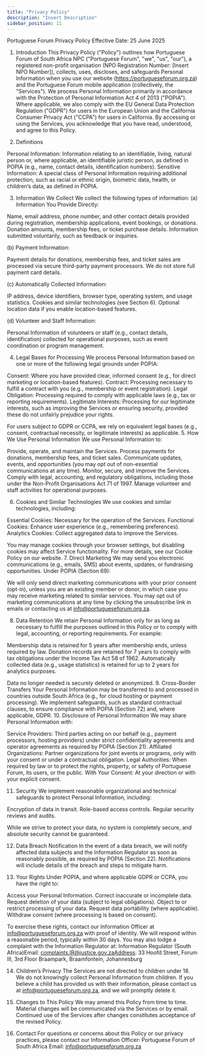 ```yaml
---
title: "Privacy Policy"
description: "Insert Description"
sidebar_position: 11
---
```


Portuguese Forum Privacy Policy
Effective Date: 25 June 2025

1. Introduction
This Privacy Policy ("Policy") outlines how Portuguese Forum of South Africa NPC ("Portuguese Forum", "we", "us", "our"), a registered non-profit organisation (NPO Registration Number: [Insert NPO Number]), collects, uses, discloses, and safeguards Personal Information when you use our website (https://portugueseforum.org.za) and the Portuguese Forum mobile application (collectively, the "Services").
We process Personal Information primarily in accordance with the Protection of Personal Information Act 4 of 2013 ("POPIA"). Where applicable, we also comply with the EU General Data Protection Regulation ("GDPR") for users in the European Union and the California Consumer Privacy Act ("CCPA") for users in California. By accessing or using the Services, you acknowledge that you have read, understood, and agree to this Policy.

2. Definitions

Personal Information: Information relating to an identifiable, living, natural person or, where applicable, an identifiable juristic person, as defined in POPIA (e.g., name, contact details, identification numbers).
Sensitive Information: A special class of Personal Information requiring additional protection, such as racial or ethnic origin, biometric data, health, or children’s data, as defined in POPIA.

3. Information We Collect
We collect the following types of information:
(a) Information You Provide Directly:

Name, email address, phone number, and other contact details provided during registration, membership applications, event bookings, or donations.
Donation amounts, membership fees, or ticket purchase details.
Information submitted voluntarily, such as feedback or inquiries.

(b) Payment Information:

Payment details for donations, membership fees, and ticket sales are processed via secure third-party payment processors. We do not store full payment card details.

(c) Automatically Collected Information:

IP address, device identifiers, browser type, operating system, and usage statistics.
Cookies and similar technologies (see Section 6).
Optional location data if you enable location-based features.

(d) Volunteer and Staff Information:

Personal Information of volunteers or staff (e.g., contact details, identification) collected for operational purposes, such as event coordination or program management.

4. Legal Bases for Processing
We process Personal Information based on one or more of the following legal grounds under POPIA:

Consent: Where you have provided clear, informed consent (e.g., for direct marketing or location-based features).
Contract: Processing necessary to fulfill a contract with you (e.g., membership or event registration).
Legal Obligation: Processing required to comply with applicable laws (e.g., tax or reporting requirements).
Legitimate Interests: Processing for our legitimate interests, such as improving the Services or ensuring security, provided these do not unfairly prejudice your rights.

For users subject to GDPR or CCPA, we rely on equivalent legal bases (e.g., consent, contractual necessity, or legitimate interests) as applicable.
5. How We Use Personal Information
We use Personal Information to:

Provide, operate, and maintain the Services.
Process payments for donations, membership fees, and ticket sales.
Communicate updates, events, and opportunities (you may opt out of non-essential communications at any time).
Monitor, secure, and improve the Services.
Comply with legal, accounting, and regulatory obligations, including those under the Non-Profit Organisations Act 71 of 1997.
Manage volunteer and staff activities for operational purposes.

6. Cookies and Similar Technologies
We use cookies and similar technologies, including:

Essential Cookies: Necessary for the operation of the Services.
Functional Cookies: Enhance user experience (e.g., remembering preferences).
Analytics Cookies: Collect aggregated data to improve the Services.

You may manage cookies through your browser settings, but disabling cookies may affect Service functionality. For more details, see our Cookie Policy on our website.
7. Direct Marketing
We may send you electronic communications (e.g., emails, SMS) about events, updates, or fundraising opportunities. Under POPIA (Section 69):

We will only send direct marketing communications with your prior consent (opt-in), unless you are an existing member or donor, in which case you may receive marketing related to similar services.
You may opt out of marketing communications at any time by clicking the unsubscribe link in emails or contacting us at info@portugueseforum.org.za.

8. Data Retention
We retain Personal Information only for as long as necessary to fulfill the purposes outlined in this Policy or to comply with legal, accounting, or reporting requirements. For example:

Membership data is retained for 5 years after membership ends, unless required by law.
Donation records are retained for 7 years to comply with tax obligations under the Income Tax Act 58 of 1962.
Automatically collected data (e.g., usage statistics) is retained for up to 2 years for analytics purposes.

Data no longer needed is securely deleted or anonymized.
9. Cross-Border Transfers
Your Personal Information may be transferred to and processed in countries outside South Africa (e.g., for cloud hosting or payment processing). We implement safeguards, such as standard contractual clauses, to ensure compliance with POPIA (Section 72) and, where applicable, GDPR.
10. Disclosure of Personal Information
We may share Personal Information with:

Service Providers: Third parties acting on our behalf (e.g., payment processors, hosting providers) under strict confidentiality agreements and operator agreements as required by POPIA (Section 21).
Affiliated Organizations: Partner organizations for joint events or programs, only with your consent or under a contractual obligation.
Legal Authorities: When required by law or to protect the rights, property, or safety of Portuguese Forum, its users, or the public.
With Your Consent: At your direction or with your explicit consent.

11. Security
We implement reasonable organizational and technical safeguards to protect Personal Information, including:

Encryption of data in transit.
Role-based access controls.
Regular security reviews and audits.

While we strive to protect your data, no system is completely secure, and absolute security cannot be guaranteed.

12. Data Breach Notification
In the event of a data breach, we will notify affected data subjects and the Information Regulator as soon as reasonably possible, as required by POPIA (Section 22). Notifications will include details of the breach and steps to mitigate harm.

13. Your Rights
Under POPIA, and where applicable GDPR or CCPA, you have the right to:

Access your Personal Information.
Correct inaccurate or incomplete data.
Request deletion of your data (subject to legal obligations).
Object to or restrict processing of your data.
Request data portability (where applicable).
Withdraw consent (where processing is based on consent).

To exercise these rights, contact our Information Officer at info@portugueseforum.org.za with proof of identity. We will respond within a reasonable period, typically within 30 days.
You may also lodge a complaint with the Information Regulator at:
Information Regulator (South Africa)Email: complaints.IR@justice.gov.zaAddress: 33 Hoofd Street, Forum III, 3rd Floor Braampark, Braamfontein, Johannesburg

14. Children’s Privacy
The Services are not directed to children under 18. We do not knowingly collect Personal Information from children. If you believe a child has provided us with their information, please contact us at info@portugueseforum.org.za, and we will promptly delete it.

15. Changes to This Policy
We may amend this Policy from time to time. Material changes will be communicated via the Services or by email. Continued use of the Services after changes constitutes acceptance of the revised Policy.

16. Contact
For questions or concerns about this Policy or our privacy practices, please contact our Information Officer:
Portuguese Forum of South Africa
Email: info@portugueseforum.org.za
